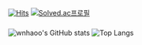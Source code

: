 [![Hits](https://hits.seeyoufarm.com/api/count/incr/badge.svg?url=https%3A%2F%2Fgithub.com%2Fwnhaoo&count_bg=%23FF9494&title_bg=%23464646&icon=googlekeep.svg&icon_color=%23FF9F9F&title=hits&edge_flat=false)](https://hits.seeyoufarm.com) [![Solved.ac프로필](http://mazassumnida.wtf/api/mini/generate_badge?boj=wnhao)](https://solved.ac/wnhao)

###
![wnhaoo's GitHub stats](https://github-readme-stats.vercel.app/api?username=wnhaoo&show_icons=true) 
![Top Langs](https://github-readme-stats.vercel.app/api/top-langs/?username=wnhaoo&layout=compact)


